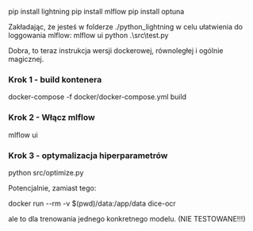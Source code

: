 pip install lightning
pip install mlflow
pip install optuna


Zakładając, że jesteś w folderze ./python_lightning w celu ułatwienia do loggowania mlflow:
mlflow ui
python .\src\test.py





Dobra, to teraz instrukcja wersji dockerowej, równoległej i ogólnie magicznej.

### Krok 1 - build kontenera

docker-compose -f docker/docker-compose.yml build


### Krok 2 - Włącz mlflow

mlflow ui


### Krok 3 - optymalizacja hiperparametrów

python src/optimize.py


Potencjalnie, zamiast tego:

docker run --rm -v $(pwd)/data:/app/data dice-ocr 

ale to dla trenowania jednego konkretnego modelu. (NIE TESTOWANE!!!)
